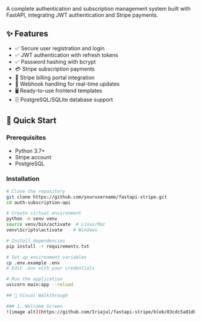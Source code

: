 
A complete authentication and subscription management system built with FastAPI, integrating JWT authentication and Stripe payments.

## ✨ Features

- ✅ Secure user registration and login
- ✅ JWT authentication with refresh tokens
- ✅ Password hashing with bcrypt
- 💳 Stripe subscription payments
- 🏦 Stripe billing portal integration
- 🔔 Webhook handling for real-time updates
- 🖥️ Ready-to-use frontend templates
- 🗄️ PostgreSQL/SQLite database support

## 🚀 Quick Start

### Prerequisites
- Python 3.7+
- Stripe account
- PostgreSQL 

### Installation
```bash
# Clone the repository
git clone https://github.com/yourusername/fastapi-stripe.git
cd auth-subscription-api

# Create virtual environment
python -m venv venv
source venv/bin/activate  # Linux/Mac
venv\Scripts\activate    # Windows

# Install dependencies
pip install -r requirements.txt

# Set up environment variables
cp .env.example .env
# Edit .env with your credentials

# Run the application
uvicorn main:app --reload

## 📸 Visual Walkthrough

### 1. Welcome Screen
![image alt](https://github.com/Iriajul/fastapi-stripe/blob/83cdc5a81d0c0d8809dd36989b03c0aad7e055f0/assets/welcome.png)

